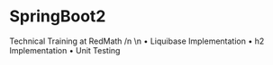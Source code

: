 # SpringBoot2
Technical Training at RedMath /n \n
  • Liquibase Implementation
  • h2 Implementation 
  • Unit Testing
